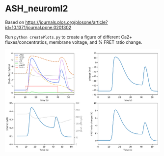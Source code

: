 # ASH_neuroml2
Based on https://journals.plos.org/plosone/article?id=10.1371/journal.pone.0201302

Run `python createPlots.py` to create a figure of different Ca2+ fluxes/concentratios, membrane voltage, and % FRET ratio change.

![current_output](images/output.png)
